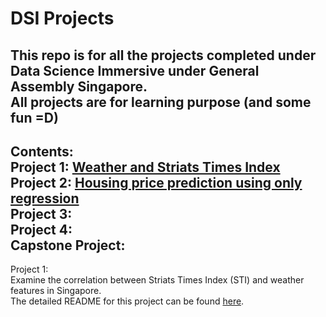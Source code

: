 # DSI Projects
This repo is for all the projects completed under Data Science Immersive under General Assembly Singapore.  
All projects are for learning purpose (and some fun =D)
---
Contents:  
Project 1: [Weather and Striats Times Index](/project_1)  
Project 2: [Housing price prediction using only regression](/project_2)   
Project 3:   
Project 4:  
Capstone Project:   
---
Project 1:   
Examine the correlation between Striats Times Index (STI) and weather features in Singapore.   
The detailed README for this project can be found [here](/project_1/README.md).
